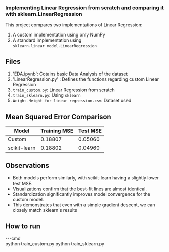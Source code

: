 ### Implementing Linear Regression from scratch and comparing it with sklearn.LinearRegression  

This project compares two implementations of Linear Regression:
1. A custom implementation using only NumPy
2. A standard implementation using `sklearn.linear_model.LinearRegression`   


## Files
1. 'EDA.ipynb': Cotains basic Data Analysis of the dataset
2. 'LinearRegression.py' : Defines the functions regarding custom Linear Regression
3. `train_custom.py`: Linear Regression from scratch
4. `train_sklearn.py`: Using `sklearn`
5. `Weight-Height for linear regression.csv`: Dataset used    

##  Mean Squared Error Comparison

| Model          | Training MSE | Test MSE     |
|----------------|--------------|--------------|
| Custom         | 0.18807      | 0.05060      |
| scikit-learn   | 0.18802      | 0.04960      |   

## Observations

- Both models perform similarly, with scikit-learn having a slightly lower test MSE.
- Visualizations confirm that the best-fit lines are almost identical.
- Standardization significantly improves model convergence for the custom model.
- This demonstrates that even with a simple gradient descent, we can closely match sklearn's results   

## How to run

---cmd  
python train_custom.py
python train_sklearn.py